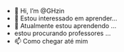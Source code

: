 - 👋 Hi, I’m @GHzin
- 👀 Estou interessado em aprender...
- 🌱 Atualmente estou aprendendo ...
- estou procurando professores ...
- 📫 Como chegar até mim 

<!---
GHzin/GHzin is a ✨ special ✨ repository because its `README.md` (this file) appears on your GitHub profile.
You can click the Preview link to take a look at your changes.
--->
